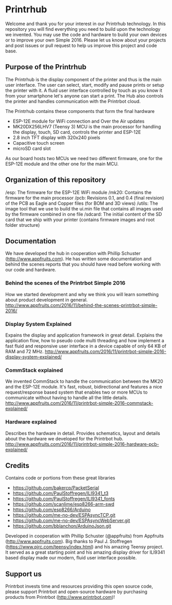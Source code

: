 # Printrhub

Welcome and thank you for your interest in our Printrhub technology. In this repository you will find everything you need to build upon the technology we invented. You may use the code and hardware to build your own devices or to improve your own Simple 2016. Please let us know about your projects and post issues or pull request to help us improve this project and code base.

## Purpose of the Printrhub

The Printrhub is the display component of the printer and thus is the main user interface. The user can select, start, modify and pause prints or setup the printer with it. A fluid user interface controlled by touch as you know it from your smartphone let's anyone can start a print. The Hub also controls the printer and handles communication with the Printrbot cloud.

The Printrhub contains these components that form the final hardware

* ESP-12E module for WiFi connection and Over the Air updates
* MK20DX256LHV7 (Teensy 3) MCU is the main processor for handling the display, touch, SD card, controls the printer and ESP-12E
* 2.8 inch TFT display with 320x240 pixels
* Capacitive touch screen
* microSD card slot

As our board hosts two MCUs we need two different firmware, one for the ESP-12E module and the other one for the main MCU.

## Organization of this repository

/esp: The firmware for the ESP-12E WiFi module
/mk20: Contains the firmware for the main processor
/pcb: Revisions 0.1, and 0.4 (final revision) of the PCB as Eagle and Copper files (for BOM and 3D views)
/utils: The image tool that we use to build the ui.min file that contains all images used by the firmware combined in one file
/sdcard: The initial content of the SD card that we ship with your printer (contains firmware images and root folder structure)
 
## Documentation
  
We have developed the hub in cooperation with Phillip Schuster (http://www.appfruits.com). He has written some documentation and behind the scenes reports that you should have read before working with our code and hardware.

### Behind the scenes of the Printrbot Simple 2016

How we started development and why we think you will learn something about product development in general.
http://www.appfruits.com/2016/11/behind-the-scenes-printrbot-simple-2016/

### Display System Explained

Expains the display and application framework in great detail. Explains the application flow, how to pseudo code multi threading and how implement a fast fluid and responsive user interface in a device capable of only 64 KB of RAM and 72 MHz.
http://www.appfruits.com/2016/11/printrbot-simple-2016-display-system-explained/

### CommStack explained

We invented CommStack to handle the communication between the MK20 and the ESP-12E module. It's fast, robust, bidirectional and features a nice request/response based system that enables two or more MCUs to communicate without having to handle all the little details.
http://www.appfruits.com/2016/11/printrbot-simple-2016-commstack-explained/

### Hardware explained

Describes the hardware in detail. Provides schematics, layout and details about the hardware we developed for the Printrbot hub.
http://www.appfruits.com/2016/11/printrbot-simple-2016-hardware-pcb-explained/

## Credits

Contains code or portions from these great libraries

* https://github.com/bakercp/PacketSerial
* https://github.com/PaulStoffregen/ILI9341_t3
* https://github.com/PaulStoffregen/ILI9341_fonts
* https://github.com/scanlime/esp8266-arm-swd
* https://github.com/esp8266/Arduino
* https://github.com/me-no-dev/ESPAsyncTCP.git
* https://github.com/me-no-dev/ESPAsyncWebServer.git
* https://github.com/bblanchon/ArduinoJson.git

Developed in cooperation with Phillip Schuster (@appfruits) from Appfruits (http://www.appfruits.com). Big thanks to Paul J. Stoffregen (https://www.pjrc.com/teensy/index.html) and his amazing Teensy project. It served as a great starting point and his amazing display driver for ILI9341 based display made our modern, fluid user interface possible.

## Support us

Printrbot invests time and resources providing this open source code, please support Printrbot and open-source hardware by purchasing products from Printrbot (http://www.printrbot.com)!